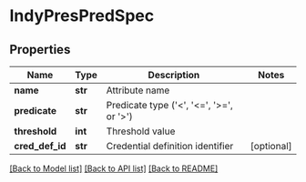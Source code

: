 # IndyPresPredSpec


## Properties
Name | Type | Description | Notes
------------ | ------------- | ------------- | -------------
**name** | **str** | Attribute name | 
**predicate** | **str** | Predicate type (&#39;&lt;&#39;, &#39;&lt;&#x3D;&#39;, &#39;&gt;&#x3D;&#39;, or &#39;&gt;&#39;) | 
**threshold** | **int** | Threshold value | 
**cred_def_id** | **str** | Credential definition identifier | [optional] 

[[Back to Model list]](../README.md#documentation-for-models) [[Back to API list]](../README.md#documentation-for-api-endpoints) [[Back to README]](../README.md)


